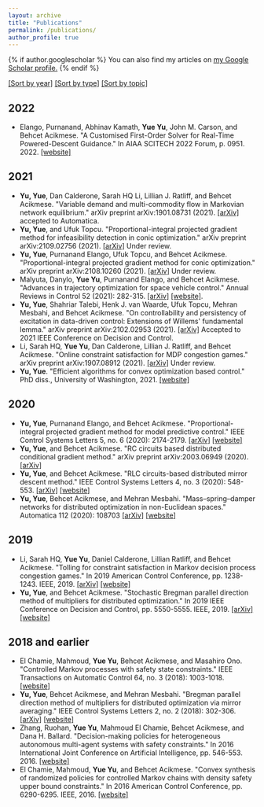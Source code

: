 ```yaml
---
layout: archive
title: "Publications"
permalink: /publications/
author_profile: true
---
```


{% if author.googlescholar %}
  You can also find my articles on <u><a href="{{author.googlescholar}}">my Google Scholar profile</a>.</u>
{% endif %}

[[Sort by year]](publications.md) [[Sort by type]](pub_type.md) [[Sort by topic]](pub_topic.md)

## 2022
* Elango, Purnanand, Abhinav Kamath, **Yue Yu**, John M. Carson, and Behcet Acikmese. "A Customised First-Order Solver for Real-Time Powered-Descent Guidance." In AIAA SCITECH 2022 Forum, p. 0951. 2022. [[website]](https://arc.aiaa.org/doi/abs/10.2514/6.2022-0951)

## 2021

* **Yu, Yue**, Dan Calderone, Sarah HQ Li, Lillian J. Ratliff, and Behcet Acikmese. "Variable demand and multi-commodity flow in Markovian network equilibrium." arXiv preprint arXiv:1901.08731 (2021). [[arXiv]](https://arxiv.org/pdf/1901.08731.pdf) accepted to Automatica.
* **Yu, Yue**, and Ufuk Topcu. "Proportional-integral projected gradient method for infeasibility detection in conic optimization." arXiv preprint arXiv:2109.02756 (2021). [[arXiv]](https://arxiv.org/pdf/2109.02756.pdf) Under review.
* **Yu, Yue**, Purnanand Elango, Ufuk Topcu, and Behcet Acikmese. "Proportional-integral projected gradient method for conic optimization." arXiv preprint arXiv:2108.10260 (2021). [[arXiv]](https://arxiv.org/pdf/2108.10260.pdf) Under review.
* Malyuta, Danylo, **Yue Yu**, Purnanand Elango, and Behcet Acikmese. "Advances in trajectory optimization for space vehicle control." Annual Reviews in Control 52 (2021): 282-315. [[arXiv]](https://arxiv.org/pdf/2108.02335.pdf) [[website]](https://www.sciencedirect.com/science/article/pii/S1367578821000377).
* **Yu, Yue**, Shahriar Talebi, Henk J. van Waarde, Ufuk Topcu, Mehran Mesbahi, and Behcet Acikmese. "On controllability and persistency of excitation in data-driven control: Extensions of Willems' fundamental lemma." arXiv preprint arXiv:2102.02953 (2021). [[arXiv]](https://arxiv.org/pdf/2102.02953.pdf) Accepted to 2021 IEEE Conference on Decision and Control.
* Li, Sarah HQ, **Yue Yu**, Dan Calderone, Lillian J. Ratliff, and Behcet Acikmese. "Online constraint satisfaction for MDP congestion games." arXiv preprint arXiv:1907.08912 (2021). [[arXiv]](https://arxiv.org/pdf/1907.08912.pdf) Under review.
* **Yu, Yue**. "Efficient algorithms for convex optimization based control." PhD diss., University of Washington, 2021. [[website]](https://www.proquest.com/docview/2529309270?pq-origsite=gscholar&fromopenview=true)

## 2020
* **Yu, Yue**, Purnanand Elango, and Behcet Acikmese. "Proportional-integral projected gradient method for model predictive control." IEEE Control Systems Letters 5, no. 6 (2020): 2174-2179. [[arXiv]](https://arxiv.org/pdf/2009.06980.pdf) [[website]](https://ieeexplore.ieee.org/abstract/document/9295329)
* **Yu, Yue**, and Behcet Acikmese. "RC circuits based distributed conditional gradient method." arXiv preprint arXiv:2003.06949 (2020). [[arXiv]](https://arxiv.org/pdf/2003.06949.pdf)
* **Yu, Yue**, and Behcet Acikmese. "RLC circuits-based distributed mirror descent method." IEEE Control Systems Letters 4, no. 3 (2020): 548-553. [[arXiv]](https://arxiv.org/pdf/1911.06273.pdf) [[website]](https://ieeexplore.ieee.org/abstract/document/8993740)
* **Yu, Yue**, Behcet Acikmese, and Mehran Mesbahi. "Mass–spring–damper networks for distributed optimization in non-Euclidean spaces." Automatica 112 (2020): 108703 [[arXiv]](https://arxiv.org/pdf/1808.01999.pdf) [[website]](https://www.sciencedirect.com/science/article/pii/S0005109819305667?casa_token=BkKMaJwzXOUAAAAA:s6CNAdFXqRAxY3qDR4IXmPFy5vbAy9nz1YzYfYbdxMw6SYK_2zrTbiP7P8kFXRfK3mv-fi_5Jg)

## 2019
* Li, Sarah HQ, **Yue Yu**, Daniel Calderone, Lillian Ratliff, and Behcet Acikmese. "Tolling for constraint satisfaction in Markov decision process congestion games." In 2019 American Control Conference, pp. 1238-1243. IEEE, 2019. [[arXiv]](https://arxiv.org/pdf/1903.00747.pdf) [[website]](https://ieeexplore.ieee.org/abstract/document/8814925/?casa_token=ahnd0VNwc0EAAAAA:M4-d3ZQwqh3z8z3QFDQNxbxSTfhfwffMphToUT3jUKuiamR1Gwc19dtObNxjYYCBzGBST865lQ)
* **Yu, Yue**, and Behcet Acikmese. "Stochastic Bregman parallel direction method of multipliers for distributed optimization." In 2019 IEEE Conference on Decision and Control, pp. 5550-5555. IEEE, 2019. [[arXiv]](https://arxiv.org/pdf/1902.09695.pdf) [[website]](https://ieeexplore.ieee.org/abstract/document/9029539?casa_token=KXuBzjFReGkAAAAA:ul6TSzYr6Y0kBmRuJSzoP51WSFQ1gUXsXAZ-yfkHy2k2786h9XyVYvJFbPxi1xJHESv0Oj9WmA)


## 2018 and earlier
* El Chamie, Mahmoud, **Yue Yu**, Behcet Acikmese, and Masahiro Ono. "Controlled Markov processes with safety state constraints." IEEE Transactions on Automatic Control 64, no. 3 (2018): 1003-1018. [[website]](https://ieeexplore.ieee.org/abstract/document/8391697)
* **Yu, Yue**, Behcet Acikmese, and Mehran Mesbahi. "Bregman parallel direction method of multipliers for distributed optimization via mirror averaging." IEEE Control Systems Letters 2, no. 2 (2018): 302-306. [[arXiv]](https://arxiv.org/pdf/1802.06835.pdf) [[website]](https://ieeexplore.ieee.org/abstract/document/8354719/?casa_token=h5MFx4g3e7YAAAAA:QiPM9epkzIYAekhPhDQQ6d7EVxD89c3Eyh2swNoz7RWYDW9SSrErqV9vnVXU0zcK9YVqN7Tz6g)
* Zhang, Ruohan, **Yue Yu**, Mahmoud El Chamie, Behcet Acikmese, and Dana H. Ballard. "Decision-making policies for heterogeneous autonomous multi-agent systems with safety constraints." In 2016 International Joint Conference on Artificial Intelligence, pp. 546-553. 2016. [[website]](https://www.ijcai.org/Proceedings/16/Papers/084.pdf)
* El Chamie, Mahmoud, **Yue Yu**, and Behcet Acikmese. "Convex synthesis of randomized policies for controlled Markov chains with density safety upper bound constraints." In 2016 American Control Conference, pp. 6290-6295. IEEE, 2016. [[website]](https://ieeexplore.ieee.org/abstract/document/7526658/?casa_token=tPuIZiWwS4IAAAAA:p759gqSy6m-GyS1gFVV4f26k4m2W9aAxguo2Bdt9lYoLUFwtGAvtLC1EOcMFVB8mgLbT6Ay6ZQ)
